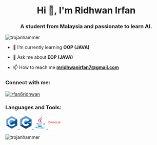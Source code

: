 <h1 align="center">Hi 👋, I'm Ridhwan Irfan</h1>
<h3 align="center">A student from Malaysia and passionate to learn AI.</h3>

<p align="left"> <img src="https://komarev.com/ghpvc/?username=trojanhammer&label=Profile%20views&color=0e75b6&style=flat" alt="trojanhammer" /> </p>

- 🌱 I’m currently learning **OOP (JAVA)**

- 💬 Ask me about **EOP (JAVA)**

- 📫 How to reach me **mridhwanirfan7@gmail.com**

<h3 align="left">Connect with me:</h3>
<p align="left">
<a href="https://twitter.com/irfan6ridhwan" target="blank"><img align="center" src="https://raw.githubusercontent.com/rahuldkjain/github-profile-readme-generator/master/src/images/icons/Social/twitter.svg" alt="irfan6ridhwan" height="30" width="40" /></a>
</p>

<h3 align="left">Languages and Tools:</h3>
<p align="left"> <a href="https://www.cprogramming.com/" target="_blank" rel="noreferrer"> <img src="https://raw.githubusercontent.com/devicons/devicon/master/icons/c/c-original.svg" alt="c" width="40" height="40"/> </a> <a href="https://www.w3schools.com/cpp/" target="_blank" rel="noreferrer"> <img src="https://raw.githubusercontent.com/devicons/devicon/master/icons/cplusplus/cplusplus-original.svg" alt="cplusplus" width="40" height="40"/> </a> <a href="https://www.java.com" target="_blank" rel="noreferrer"> <img src="https://raw.githubusercontent.com/devicons/devicon/master/icons/java/java-original.svg" alt="java" width="40" height="40"/> </a> <a href="https://www.oracle.com/" target="_blank" rel="noreferrer"> <img src="https://raw.githubusercontent.com/devicons/devicon/master/icons/oracle/oracle-original.svg" alt="oracle" width="40" height="40"/> </a> </p>

<p><img align="center" src="https://github-readme-streak-stats.herokuapp.com/?user=trojanhammer&" alt="trojanhammer" /></p>
